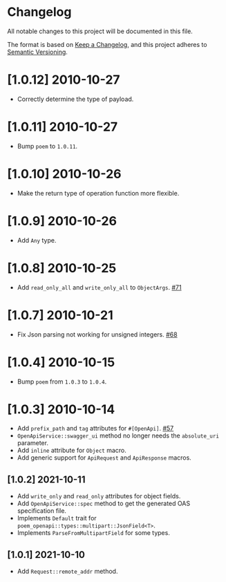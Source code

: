 # Changelog
All notable changes to this project will be documented in this file.

The format is based on [Keep a Changelog](https://keepachangelog.com/en/1.0.0/),
and this project adheres to [Semantic Versioning](https://semver.org/spec/v2.0.0.html).

# [1.0.12] 2010-10-27

- Correctly determine the type of payload.

# [1.0.11] 2010-10-27

- Bump `poem` to `1.0.11`.

# [1.0.10] 2010-10-26

- Make the return type of operation function more flexible.

# [1.0.9] 2010-10-26

- Add `Any` type.

# [1.0.8] 2010-10-25

- Add `read_only_all` and `write_only_all` to `ObjectArgs`. [#71](https://github.com/poem-web/poem/pull/71)

# [1.0.7] 2010-10-21

- Fix Json parsing not working for unsigned integers. [#68](https://github.com/poem-web/poem/pull/68)

# [1.0.4] 2010-10-15

- Bump `poem` from `1.0.3` to `1.0.4`.

# [1.0.3] 2010-10-14

- Add `prefix_path` and `tag` attributes for `#[OpenApi]`. [#57](https://github.com/poem-web/poem/pull/57)
- `OpenApiService::swagger_ui` method no longer needs the `absolute_uri` parameter.
- Add `inline` attribute for `Object` macro.
- Add generic support for `ApiRequest` and `ApiResponse` macros.

## [1.0.2] 2021-10-11

- Add `write_only` and `read_only` attributes for object fields.
- Add `OpenApiService::spec` method to get the generated OAS specification file.
- Implements `Default` trait for `poem_openapi::types::multipart::JsonField<T>`.
- Implements `ParseFromMultipartField` for some types.

## [1.0.1] 2021-10-10

- Add `Request::remote_addr` method.
